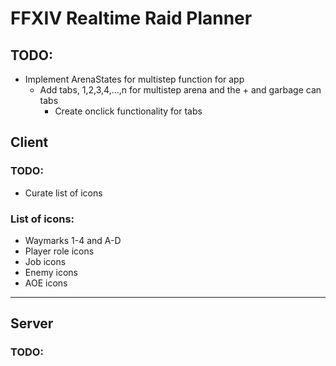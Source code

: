 # FFXIV Realtime Raid Planner

## TODO:
- Implement ArenaStates for multistep function for app
  - Add tabs, 1,2,3,4,...,n for multistep arena and the + and garbage can tabs
    - Create onclick functionality for tabs

## Client
### TODO:
- Curate list of icons
### List of icons:
- Waymarks 1-4 and A-D
- Player role icons
- Job icons
- Enemy icons
- AOE icons
---
## Server
### TODO: